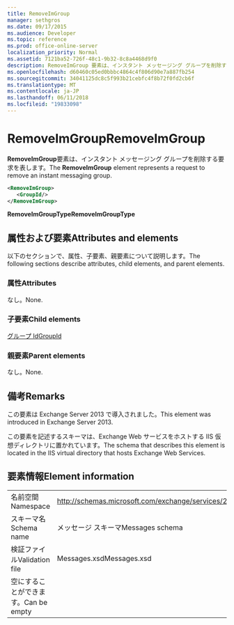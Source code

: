 ```yaml
---
title: RemoveImGroup
manager: sethgros
ms.date: 09/17/2015
ms.audience: Developer
ms.topic: reference
ms.prod: office-online-server
localization_priority: Normal
ms.assetid: 7121ba52-726f-48c1-9b32-8c8a4468d9f0
description: RemoveImGroup 要素は、インスタント メッセージング グループを削除する要求を表します。
ms.openlocfilehash: d60460c05ed0bbbc4864c4f806d90e7a887fb254
ms.sourcegitcommit: 34041125dc8c5f993b21cebfc4f8b72f0fd2cb6f
ms.translationtype: MT
ms.contentlocale: ja-JP
ms.lasthandoff: 06/11/2018
ms.locfileid: "19833098"
---
```

# <a name="removeimgroup"></a><span data-ttu-id="fb32d-103">RemoveImGroup</span><span class="sxs-lookup"><span data-stu-id="fb32d-103">RemoveImGroup</span></span>

<span data-ttu-id="fb32d-104">**RemoveImGroup**要素は、インスタント メッセージング グループを削除する要求を表します。</span><span class="sxs-lookup"><span data-stu-id="fb32d-104">The **RemoveImGroup** element represents a request to remove an instant messaging group.</span></span> 
  
```XML
<RemoveImGroup>
   <GroupId/>
</RemoveImGroup>
```

 <span data-ttu-id="fb32d-105">**RemoveImGroupType**</span><span class="sxs-lookup"><span data-stu-id="fb32d-105">**RemoveImGroupType**</span></span>
## <a name="attributes-and-elements"></a><span data-ttu-id="fb32d-106">属性および要素</span><span class="sxs-lookup"><span data-stu-id="fb32d-106">Attributes and elements</span></span>

<span data-ttu-id="fb32d-107">以下のセクションで、属性、子要素、親要素について説明します。</span><span class="sxs-lookup"><span data-stu-id="fb32d-107">The following sections describe attributes, child elements, and parent elements.</span></span>
  
### <a name="attributes"></a><span data-ttu-id="fb32d-108">属性</span><span class="sxs-lookup"><span data-stu-id="fb32d-108">Attributes</span></span>

<span data-ttu-id="fb32d-109">なし。</span><span class="sxs-lookup"><span data-stu-id="fb32d-109">None.</span></span>
  
### <a name="child-elements"></a><span data-ttu-id="fb32d-110">子要素</span><span class="sxs-lookup"><span data-stu-id="fb32d-110">Child elements</span></span>

[<span data-ttu-id="fb32d-111">グループ Id</span><span class="sxs-lookup"><span data-stu-id="fb32d-111">GroupId</span></span>](groupid.md)
  
### <a name="parent-elements"></a><span data-ttu-id="fb32d-112">親要素</span><span class="sxs-lookup"><span data-stu-id="fb32d-112">Parent elements</span></span>

<span data-ttu-id="fb32d-113">なし。</span><span class="sxs-lookup"><span data-stu-id="fb32d-113">None.</span></span>
  
## <a name="remarks"></a><span data-ttu-id="fb32d-114">備考</span><span class="sxs-lookup"><span data-stu-id="fb32d-114">Remarks</span></span>

<span data-ttu-id="fb32d-115">この要素は Exchange Server 2013 で導入されました。</span><span class="sxs-lookup"><span data-stu-id="fb32d-115">This element was introduced in Exchange Server 2013.</span></span>
  
<span data-ttu-id="fb32d-116">この要素を記述するスキーマは、Exchange Web サービスをホストする IIS 仮想ディレクトリに置かれています。</span><span class="sxs-lookup"><span data-stu-id="fb32d-116">The schema that describes this element is located in the IIS virtual directory that hosts Exchange Web Services.</span></span>
  
## <a name="element-information"></a><span data-ttu-id="fb32d-117">要素情報</span><span class="sxs-lookup"><span data-stu-id="fb32d-117">Element information</span></span>

|||
|:-----|:-----|
|<span data-ttu-id="fb32d-118">名前空間</span><span class="sxs-lookup"><span data-stu-id="fb32d-118">Namespace</span></span>  <br/> |http://schemas.microsoft.com/exchange/services/2006/messages  <br/> |
|<span data-ttu-id="fb32d-119">スキーマ名</span><span class="sxs-lookup"><span data-stu-id="fb32d-119">Schema name</span></span>  <br/> |<span data-ttu-id="fb32d-120">メッセージ スキーマ</span><span class="sxs-lookup"><span data-stu-id="fb32d-120">Messages schema</span></span>  <br/> |
|<span data-ttu-id="fb32d-121">検証ファイル</span><span class="sxs-lookup"><span data-stu-id="fb32d-121">Validation file</span></span>  <br/> |<span data-ttu-id="fb32d-122">Messages.xsd</span><span class="sxs-lookup"><span data-stu-id="fb32d-122">Messages.xsd</span></span>  <br/> |
|<span data-ttu-id="fb32d-123">空にすることができます。</span><span class="sxs-lookup"><span data-stu-id="fb32d-123">Can be empty</span></span>  <br/> ||
   


